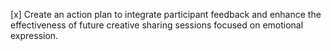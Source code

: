 [x] Create an action plan to integrate participant feedback and enhance the effectiveness of future creative sharing sessions focused on emotional expression.